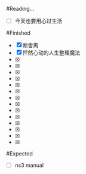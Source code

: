 #Reading...
- [ ] 今天也要用心过生活

#Finished
- [x] 断舍离
- [x] 怦然心动的人生整理魔法
- [x]
- [x]
- [x]
- [x]
- [x]
- [x]
- [x]
- [x]
- [x]
- [x]
- [x]
- [x]
- [x]
- [x]
#Expected
- [ ] ns3 manual
